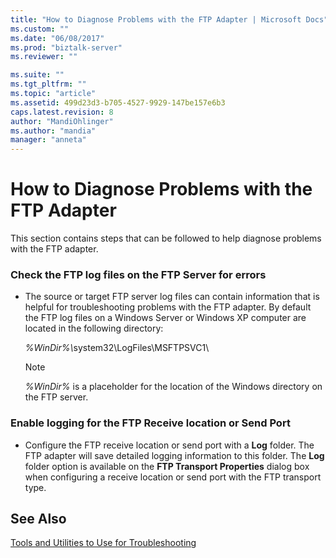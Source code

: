 ```yaml
---
title: "How to Diagnose Problems with the FTP Adapter | Microsoft Docs"
ms.custom: ""
ms.date: "06/08/2017"
ms.prod: "biztalk-server"
ms.reviewer: ""

ms.suite: ""
ms.tgt_pltfrm: ""
ms.topic: "article"
ms.assetid: 499d23d3-b705-4527-9929-147be157e6b3
caps.latest.revision: 8
author: "MandiOhlinger"
ms.author: "mandia"
manager: "anneta"
---
```

# How to Diagnose Problems with the FTP Adapter
This section contains steps that can be followed to help diagnose problems with the FTP adapter.  
  
### Check the FTP log files on the FTP Server for errors  
  
- The source or target FTP server log files can contain information that is helpful for troubleshooting problems with the FTP adapter. By default the FTP log files on a Windows Server or Windows XP computer are located in the following directory:  
  
   <em>%WinDir%\\</em>system32\LogFiles\MSFTPSVC1\  
  
  > [!NOTE]
  >  *%WinDir%* is a placeholder for the location of the Windows directory on the FTP server.  
  
### Enable logging for the FTP Receive location or Send Port  
  
-   Configure the FTP receive location or send port with a **Log** folder. The FTP adapter will save detailed logging information to this folder. The **Log** folder option is available on the **FTP Transport Properties** dialog box when configuring a receive location or send port with the FTP transport type.  
  
## See Also  
 [Tools and Utilities to Use for Troubleshooting](../core/tools-and-utilities-to-use-for-troubleshooting.md)